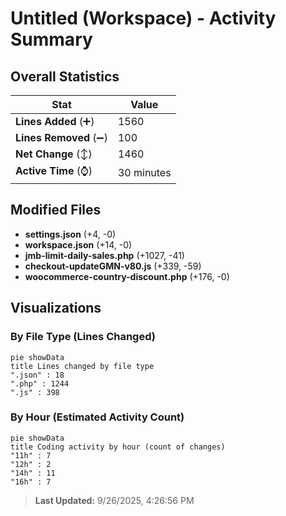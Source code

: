 # Untitled (Workspace) - Activity Summary 

## Overall Statistics

| Stat                   | Value                                                             |
| ---------------------- | ----------------------------------------------------------------- |
| **Lines Added** (➕)   | 1560                                          |
| **Lines Removed** (➖) | 100                                        |
| **Net Change** (↕)    | 1460                |
| **Active Time** (⌚)   | 30 minutes |


## Modified Files
- **settings.json** (+4, -0)
- **workspace.json** (+14, -0)
- **jmb-limit-daily-sales.php** (+1027, -41)
- **checkout-updateGMN-v80.js** (+339, -59)
- **woocommerce-country-discount.php** (+176, -0)

## Visualizations

### By File Type (Lines Changed)

```mermaid
pie showData
title Lines changed by file type
".json" : 18
".php" : 1244
".js" : 398
```

### By Hour (Estimated Activity Count)

```mermaid
pie showData
title Coding activity by hour (count of changes)
"11h" : 7
"12h" : 2
"14h" : 11
"16h" : 7
```


> **Last Updated:** 9/26/2025, 4:26:56 PM